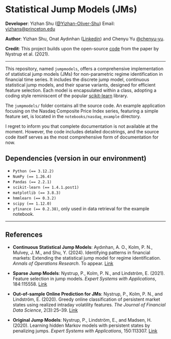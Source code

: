 # Statistical Jump Models (JMs)

**Developer**: Yizhan Shu   ([@Yizhan-Oliver-Shu](https://github.com/Yizhan-Oliver-Shu))
Email: yizhans@princeton.edu

**Author**: Yizhan Shu, Onat Aydınhan ([Linkedin](https://www.linkedin.com/in/af%C5%9Far-onat-ayd%C4%B1nhan-ph-d-940ba7142/)) and Chenyu Yu [@chenyu-yu](https://github.com/chenyu-yu).

**Credit**: This project builds upon the open-source [code](https://www.sciencedirect.com/science/article/pii/S0957417421009647#appSB) from the paper by Nystrup et al. (2021).

---

This repository, named `jumpmodels`, offers a comprehensive implementation of statistical jump models (JMs) for non-parametric regime identification in financial time series. It includes the discrete jump model, continuous statistical jump models, and their sparse variants, designed for efficient feature selection. Each model is encapsulated within a class, adopting a coding style reminiscent of the popular [scikit-learn](https://github.com/scikit-learn/scikit-learn) library.

The `jumpmodels/` folder contains all the source code.  An example application focusing on the Nasdaq Composite Price Index series, featuring a simple feature set, is located in the `notebooks/nasdaq_example` directory.

I regret to inform you that complete documentation is not available at the moment. However, the code includes detailed docstrings, and the source code itself serves as the most comprehensive form of documentation for now.


## Dependencies (version in our environment)

- `Python (== 3.12.2)`
- `NumPy (== 1.26.4)` 
- `Pandas (== 2.2.1)`
- `scikit-learn (== 1.4.1.post1)`
- `matplotlib (== 3.8.3)`
- `hmmlearn (== 0.3.2)`
- `scipy (== 1.12.0)`
- `yfinance (== 0.2.38)`, only used in data retrieval for the example notebook.


---

## References

- **Continuous Statistical Jump Models**: Aydınhan, A. O., Kolm, P. N., Mulvey, J. M., and Shu, Y. (2024). Identifying patterns in financial markets: Extending the statistical jump model for regime identification. *Annals of Operations Research*. To appear. [Link](https://papers.ssrn.com/abstract=4556048)

- **Sparse Jump Models**: Nystrup, P., Kolm, P. N., and Lindström, E. (2021). Feature selection in jump models.  *Expert Systems with Applications*, 184:115558.  [Link](https://www.sciencedirect.com/science/article/pii/S0957417421009647)

- **Out-of-sample Online Prediction for JMs**:  Nystrup, P., Kolm, P. N., and Lindström, E. (2020). Greedy online classification of persistent market states using realized intraday volatility features. *The Journal of Financial Data Science*, 2(3):25–39. [Link](https://www.pm-research.com/content/iijjfds/2/3/25)

- **Original Jump Models**: Nystrup, P., Lindström, E., and Madsen, H. (2020). Learning hidden Markov models with persistent states by penalizing jumps. *Expert Systems with Applications*, 150:113307. [Link](https://www.sciencedirect.com/science/article/abs/pii/S0957417420301329)
